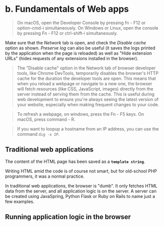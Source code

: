 # b. Fundamentals of Web apps

> On macOS, open the Developer Console by pressing fn - F12 or option-cmd-i simultaneously. On Windows or Linux, open the console by pressing Fn - F12 or ctrl-shift-i simultaneously.

Make sure that the _Network_ tab is open, and check the _Disable cache_ option as shown. _Preserve log_ can also be useful (it saves the logs printed by the application when the page is reloaded) as well as "Hide extension URLs" (hides requests of any extensions installed in the browser).

> The "Disable cache" option in the Network tab of browser developer tools, like Chrome DevTools, temporarily disables the browser's HTTP cache for the duration the developer tools are open. This means that when you reload a webpage or navigate to a new one, the browser will fetch resources (like CSS, JavaScript, images) directly from the server instead of serving them from the cache. This is useful during web development to ensure you're always seeing the latest version of your website, especially when making frequent changes to your code.

> To refresh a webpage, on windows, press the Fn - F5 keys. On macOS, press command - R. 

> If you want to loopup a hostname from an IP address, you can use the command `dig -x IP`.

## Traditional web applications

The content of the HTML page has been saved as a **`template string`**.

Writing HTML amid the code is of course not smart, but for old-school PHP programmers, it was a normal practice.

In traditional web applications, the browser is "dumb". It only fetches HTML data from the server, and all application logic is on the server. A server can be created using JavaSpring, Python Flask or Ruby on Rails to name just a few examples.

## Running application logic in the browser